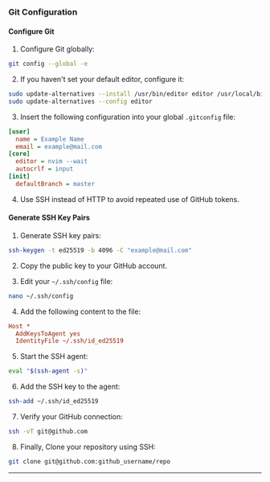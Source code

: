 ### Git Configuration

#### Configure Git

1. Configure Git globally:
  ```sh
  git config --global -e
  ```

2. If you haven't set your default editor, configure it:
  ```sh
  sudo update-alternatives --install /usr/bin/editor editor /usr/local/bin/nvim 100
  sudo update-alternatives --config editor
  ```

3. Insert the following configuration into your global `.gitconfig` file:
  ```ini
  [user]
    name = Example Name
    email = example@mail.com
  [core]
    editor = nvim --wait
    autocrlf = input
  [init]
    defaultBranch = master
  ```

4. Use SSH instead of HTTP to avoid repeated use of GitHub tokens.

#### Generate SSH Key Pairs

1. Generate SSH key pairs:
  ```sh
  ssh-keygen -t ed25519 -b 4096 -C "example@mail.com"
  ```

2. Copy the public key to your GitHub account.

3. Edit your `~/.ssh/config` file:
  ```sh
  nano ~/.ssh/config
  ```

4. Add the following content to the file:
  ```ini
  Host *
    AddKeysToAgent yes
    IdentityFile ~/.ssh/id_ed25519
  ```

5. Start the SSH agent:
  ```sh
  eval "$(ssh-agent -s)"
  ```

6. Add the SSH key to the agent:
  ```sh
  ssh-add ~/.ssh/id_ed25519
  ```

7. Verify your GitHub connection:
  ```sh
  ssh -vT git@github.com
  ```

8. Finally, Clone your repository using SSH:
  ```sh
  git clone git@github.com:github_username/repo
  ```
---